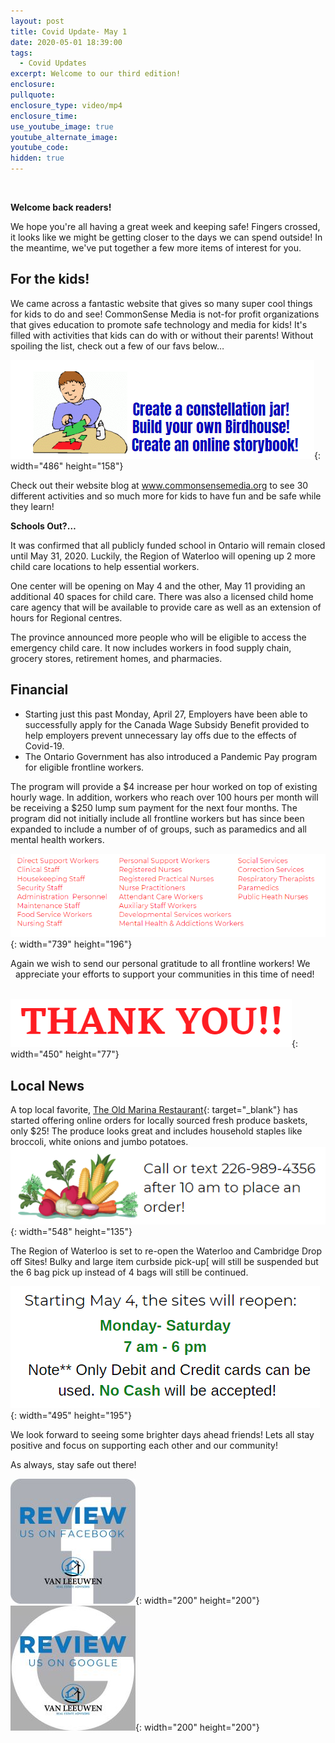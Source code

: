 ```yaml
---
layout: post
title: Covid Update- May 1
date: 2020-05-01 18:39:00
tags:
  - Covid Updates
excerpt: Welcome to our third edition!
enclosure:
pullquote:
enclosure_type: video/mp4
enclosure_time:
use_youtube_image: true
youtube_alternate_image:
youtube_code:
hidden: true
---
```


&nbsp;

**Welcome back readers\!&nbsp;**

We hope you're all having a great week and keeping safe\! Fingers crossed, it looks like we might be getting closer to the days we can spend outside\! In the meantime, we've put together a few more items of interest for you.&nbsp;

## **For the kids\!&nbsp;**

We came across a fantastic website that gives so many super cool things for kids to do and see\! CommonSense Media is not-for profit organizations that gives education to promote safe technology and media for kids\! It's filled with activities that kids can do with or without their parents\! Without spoiling the list, check out a few of our favs below…

![](/uploads/kid.PNG){: width="486" height="158"}

Check out their website blog at www.commonsensemedia.org to see 30 different activities and so much more for kids to have fun and be safe while they learn\!&nbsp;&nbsp;

**Schools Out?…&nbsp;**

It was confirmed that all publicly funded school in Ontario will remain closed until May 31, 2020. Luckily, the Region of Waterloo will opening up 2 more child care locations to help essential workers.&nbsp;

One center will be opening on May 4 and the other, May 11 providing an additional 40 spaces for child care. There was also a licensed child home care agency that will be available to provide care as well as an extension of hours for Regional centres.

The province announced more people who will be eligible to access the emergency child care. It now includes workers in food supply chain, grocery stores, retirement homes, and pharmacies.&nbsp;

## **Financial**

* Starting just this past Monday, April 27, Employers have been able to successfully apply for the Canada Wage Subsidy Benefit provided to help employers prevent unnecessary lay offs due to the effects of Covid-19.&nbsp;
* The Ontario Government has also introduced a Pandemic Pay program for eligible frontline workers.&nbsp; &nbsp; &nbsp; &nbsp; &nbsp; &nbsp; &nbsp; &nbsp; &nbsp; &nbsp; &nbsp; &nbsp; &nbsp; &nbsp; &nbsp; &nbsp; &nbsp; &nbsp; &nbsp; &nbsp; &nbsp; &nbsp; &nbsp; &nbsp; &nbsp; &nbsp; &nbsp; &nbsp; &nbsp;

The program will provide a $4 increase per hour worked on top of existing hourly wage. In addition, workers who reach over 100 hours per month will be receiving a $250 lump sum payment for the next four months. The program did not initially include all frontline workers but has since been expanded to include a number of of groups, such as paramedics and all mental health workers.&nbsp;

![](/uploads/e-wokrers.PNG){: width="739" height="196"}

Again we wish to send our personal gratitude to all frontline workers\! We&nbsp; &nbsp; &nbsp; &nbsp; appreciate your efforts to support your communities in this time of need\!&nbsp;

&nbsp; &nbsp; &nbsp; &nbsp; &nbsp; &nbsp; &nbsp;&nbsp;![](/uploads/ty.PNG){: width="450" height="77"}

## **Local News**

A top local favorite, [The Old Marina Restaurant](oldmarina.com){: target="_blank"} has started offering online orders for locally sourced fresh produce baskets, only $25\! The produce looks great and includes household staples like broccoli, white onions and jumbo potatoes.&nbsp; &nbsp; &nbsp; &nbsp; &nbsp; &nbsp; &nbsp; &nbsp; &nbsp;![](/uploads/veggies.PNG){: width="548" height="135"}

The Region of Waterloo is set to re-open the Waterloo and Cambridge Drop off Sites\! Bulky and large item curbside pick-up\[ will still be suspended but the 6 bag pick up instead of 4 bags will still be continued.&nbsp;

![](/uploads/dump.PNG){: width="495" height="195"}&nbsp; &nbsp; &nbsp; &nbsp; &nbsp; &nbsp; &nbsp; &nbsp;&nbsp;

We look forward to seeing some brighter days ahead friends\! Lets all stay positive and focus on supporting each other and our community\!

As always, stay safe out there\!&nbsp;

![](/uploads/fb-review-1.jpg){: width="200" height="200"}&nbsp; &nbsp;&nbsp;![](/uploads/g-review-1.jpg){: width="200" height="200"}

&nbsp;

&nbsp;

&nbsp;

&nbsp;